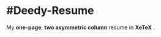 #Deedy-Resume
=========================

My **one-page**, **two asymmetric column** resume in **XeTeX** .
